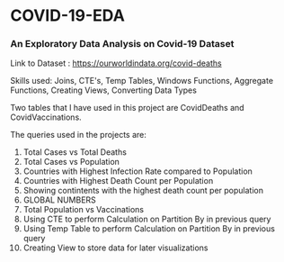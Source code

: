 # COVID-19-EDA

### An Exploratory Data Analysis on Covid-19 Dataset

Link to Dataset : https://ourworldindata.org/covid-deaths

Skills used: Joins, CTE's, Temp Tables, Windows Functions, Aggregate Functions, Creating Views, Converting Data Types

Two tables that I have used in this project are CovidDeaths and CovidVaccinations.

The queries used in the projects are:
1) Total Cases vs Total Deaths
2) Total Cases vs Population
3) Countries with Highest Infection Rate compared to Population
4) Countries with Highest Death Count per Population
5) Showing contintents with the highest death count per population
6) GLOBAL NUMBERS
7) Total Population vs Vaccinations
8) Using CTE to perform Calculation on Partition By in previous query
9) Using Temp Table to perform Calculation on Partition By in previous query
10) Creating View to store data for later visualizations
